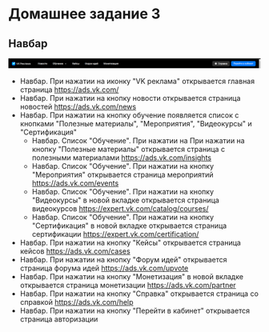 # Домашнее задание 3

## Навбар 
![img.png](static/navbar.png)

- Навбар. При нажатии на иконку "VK реклама" открывается главная страница https://ads.vk.com/
- Навбар. При нажатии на кнопку новости открывается страница новостей https://ads.vk.com/news
- Навбар. При нажатии на кнопку обучение появляется список с кнопками "Полезные материалы", "Мероприятия", "Видеокурсы" и "Сертификация"
    - Навбар. Список "Обучение". При нажатии на При нажатии на кнопку "Полезные материалы" открывается страница с полезными материалами https://ads.vk.com/insights
    - Навбар. Список "Обучение". При нажатии на кнопку "Мероприятия" открывается страница мероприятий https://ads.vk.com/events
    - Навбар. Список "Обучение". При нажатии на кнопку "Видеокурсы" в новой вкладке открывается страница видеокурсов https://expert.vk.com/catalog/courses/
    - Навбар. Список "Обучение". При нажатии на кнопку "Сертификация" в новой вкладке открывается страница сертификации https://expert.vk.com/certification/
- Навбар. При нажатии на кнопку "Кейсы" открывается страница кейсов https://ads.vk.com/cases
- Навбар. При нажатии на кнопку "Форум идей" открывается страница форума идей https://ads.vk.com/upvote
- Навбар. При нажатии на кнопку "Монетизация" в новой вкладке открывается страница монетизации https://ads.vk.com/partner
- Навбар. При нажатии на кнопку "Справка" открывается страница со справкой https://ads.vk.com/help
- Навбар. При нажатии на кнопку "Перейти в кабинет" открывается страница авторизации 